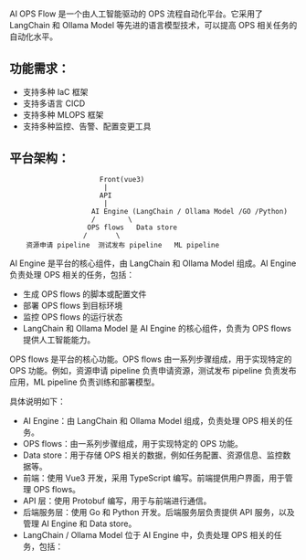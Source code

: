 ## 
AI OPS Flow 是一个由人工智能驱动的 OPS 流程自动化平台。它采用了 LangChain 和 Ollama Model 等先进的语言模型技术，可以提高 OPS 相关任务的自动化水平。

## 功能需求：

- 支持多种 IaC 框架
- 支持多语言 CICD
- 支持多种 MLOPS 框架
- 支持多种监控、告警、配置变更工具

## 平台架构：

```                    
                      Front(vue3)
                       |
                      API
                       |
                    AI Engine (LangChain / Ollama Model /GO /Python)
                    /        \
                   OPS flows   Data store
                  /       \        
    资源申请 pipeline  测试发布 pipeline   ML pipeline
```

AI Engine 是平台的核心组件，由 LangChain 和 Ollama Model 组成。AI Engine 负责处理 OPS 相关的任务，包括：

- 生成 OPS flows 的脚本或配置文件
- 部署 OPS flows 到目标环境
- 监控 OPS flows 的运行状态
- LangChain 和 Ollama Model 是 AI Engine 的核心组件，负责为 OPS flows 提供人工智能能力。

OPS flows 是平台的核心功能。OPS flows 由一系列步骤组成，用于实现特定的 OPS 功能。例如，资源申请 pipeline 负责申请资源，测试发布 pipeline 负责发布应用，ML pipeline 负责训练和部署模型。

具体说明如下：

- AI Engine：由 LangChain 和 Ollama Model 组成，负责处理 OPS 相关的任务。
- OPS flows：由一系列步骤组成，用于实现特定的 OPS 功能。
- Data store：用于存储 OPS 相关的数据，例如任务配置、资源信息、监控数据等。
- 前端：使用 Vue3 开发，采用 TypeScript 编写。前端提供用户界面，用于管理 OPS flows。
- API 层：使用 Protobuf 编写，用于与前端进行通信。
- 后端服务层：使用 Go 和 Python 开发。后端服务层负责提供 API 服务，以及管理 AI Engine 和 Data store。
- LangChain / Ollama Model 位于 AI Engine 中，负责处理 OPS 相关的任务，包括：


